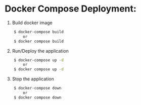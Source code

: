 # Docker Compose Deployment:

1. Build docker image
```bash
    $ docker-compose build
        or
    $ docker compose build
```

2. Run/Deploy the application
```bash
    $ docker-compose up -d
        or
    $ docker compose up -d
```

3. Stop the application
```bash
    $ docker-compose down
        or
    $ docker compose down
```
